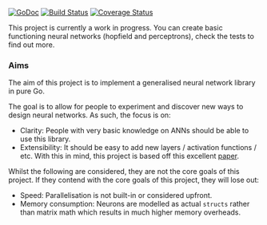 [![GoDoc](https://godoc.org/github.com/Kegsay/automata?status.svg)](https://godoc.org/github.com/Kegsay/automata) [![Build Status](https://travis-ci.org/Kegsay/automata.svg?branch=master)](https://travis-ci.org/Kegsay/automata) [![Coverage Status](https://coveralls.io/repos/github/Kegsay/automata/badge.svg)](https://coveralls.io/github/Kegsay/automata)


This project is currently a work in progress. You can create basic functioning neural networks (hopfield and perceptrons), check the tests to find out more.

### Aims

The aim of this project is to implement a generalised neural network library in pure Go.

The goal is to allow for people to experiment and discover new ways to design neural networks. As such, the focus is on:
 - Clarity: People with very basic knowledge on ANNs should be able to use this library.
 - Extensibility: It should be easy to add new layers / activation functions / etc. With this in mind, this project is
   based off this excellent [paper](http://www.overcomplete.net/papers/nn2012.pdf).

Whilst the following are considered, they are not the core goals of this project. If they contend with the core goals of this project,
they will lose out:
 - Speed: Parallelisation is not built-in or considered upfront.
 - Memory consumption: Neurons are modelled as actual `structs` rather than matrix math which results in much higher memory overheads.
